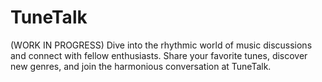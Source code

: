 # TuneTalk
(WORK IN PROGRESS) Dive into the rhythmic world of music discussions and connect with fellow enthusiasts. Share your favorite tunes, discover new genres, and join the harmonious conversation at TuneTalk.

